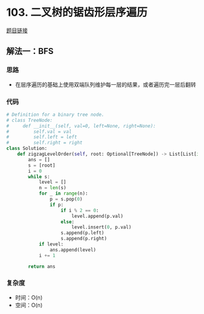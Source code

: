 # 103. 二叉树的锯齿形层序遍历

[题目链接](https://leetcode.cn/problems/binary-tree-zigzag-level-order-traversal/description/)

## 解法一：BFS

### 思路

- 在层序遍历的基础上使用双端队列维护每一层的结果，或者遍历完一层后翻转

### 代码

```py
# Definition for a binary tree node.
# class TreeNode:
#     def __init__(self, val=0, left=None, right=None):
#         self.val = val
#         self.left = left
#         self.right = right
class Solution:
    def zigzagLevelOrder(self, root: Optional[TreeNode]) -> List[List[int]]:
        ans = []
        s = [root]
        i = 0
        while s:
            level = []
            n = len(s)
            for _ in range(n):
                p = s.pop(0)
                if p:
                    if i % 2 == 0:
                        level.append(p.val)
                    else:
                        level.insert(0, p.val)
                    s.append(p.left)
                    s.append(p.right)
            if level:
                ans.append(level)
            i += 1

        return ans
```

### 复杂度

- 时间：O(n)
- 空间：O(n)
